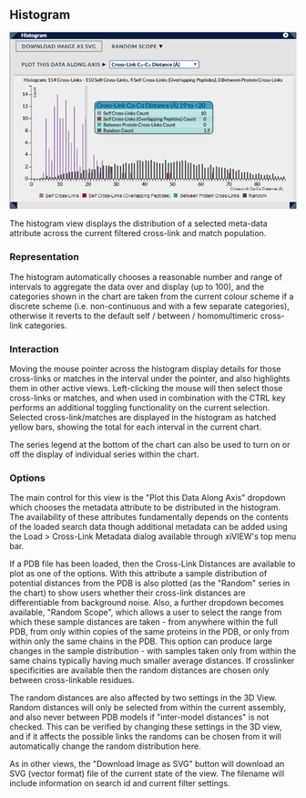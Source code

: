 ## Histogram ##

![Histogram](../../img/histogram.png)

The histogram view displays the distribution of a selected meta-data attribute across the current filtered cross-link and match population. 

### Representation ###

The histogram automatically chooses a reasonable number and range of intervals to aggregate the data over and display (up to 100), and the categories shown in the chart are taken from the current colour scheme if a discrete scheme (i.e. non-continuous and with a few separate categories), otherwise it reverts to the default self / between / homomultimeric cross-link categories.

### Interaction ###

Moving the mouse pointer across the histogram display details for those cross-links or matches in the interval under the pointer, and also highlights them in other active views. Left-clicking the mouse will then select those cross-links or matches, and when used in combination with the CTRL key performs an additional toggling functionality on the current selection. Selected cross-link/matches are displayed in the histogram as hatched yellow bars, showing the total for each interval in the current chart.

The series legend at the bottom of the chart can also be used to turn on or off the display of individual series within the chart.

### Options ###

The main control for this view is the "Plot this Data Along Axis" dropdown which chooses the metadata attribute to be distributed in the histogram. The availability of these attributes fundamentally depends on the contents of the loaded search data though additional metadata can be added using the Load > Cross-Link Metadata dialog available through xiVIEW's top menu bar.

If a PDB file has been loaded, then the Cross-Link Distances are available to plot as one of the options. With this attribute a sample distribution of potential distances from the PDB is also plotted (as the "Random" series in the chart) to show users whether their cross-link distances are differentiable from background noise. Also, a further dropdown becomes available, "Random Scope", which allows a user to select the range from which these sample distances are taken - from anywhere within the full PDB, from only within copies of the same proteins in the PDB, or only from within only the same chains in the PDB. This option can produce large changes in the sample distribution - with samples taken only from within the same chains typically having much smaller average distances. If crosslinker specificities are available then the random distances are chosen only between cross-linkable residues.

The random distances are also affected by two settings in the 3D View. Random distances will only be selected from within the current assembly, and also never between PDB models if "inter-model distances" is not checked. This can be verified by changing these settings in the 3D view, and if it affects the possible links the randoms can be chosen from it will automatically change the random distribution here.

As in other views, the "Download Image as SVG" button will download an SVG (vector format) file of the current state of the view. The filename will include information on search id and current filter settings.





